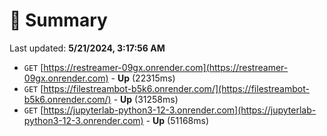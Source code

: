 # 📖 Summary
Last updated: **5/21/2024, 3:17:56 AM**

- `GET` [https://restreamer-09gx.onrender.com](https://restreamer-09gx.onrender.com) - **Up** (22315ms)
- `GET` [https://filestreambot-b5k6.onrender.com/](https://filestreambot-b5k6.onrender.com/) - **Up** (31258ms)
- `GET` [https://jupyterlab-python3-12-3.onrender.com](https://jupyterlab-python3-12-3.onrender.com) - **Up** (51168ms)

